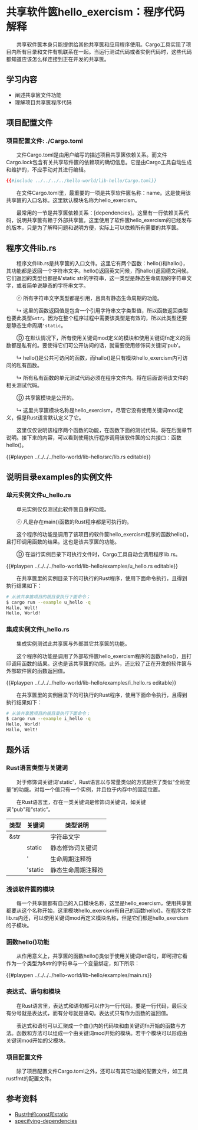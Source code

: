 # 共享软件篋hello_exercism：程序代码解释

　　共享软件篋本身只能提供给其他共享篋和应用程序使用。Cargo工具实现了项目内所有目录和文件有机联系在一起。当运行测试代码或者实例代码时，这些代码都知道应该怎么样连接到正在开发的共享篋。

## 学习内容
- 阐述共享篋文件功能
- 理解项目共享篋程序代码

## 项目配置文件

### 项目配置文件: ./Cargo.toml

　　文件Cargo.toml是由用户编写的描述项目共享篋依赖关系。而文件Cargo.lock包含有关共享软件篋的依赖项的确切信息。它是由Cargo工具自动生成和维护的，不应手动对其进行编辑。

```toml
{{#include ../../../../hello-world/lib-hello/Cargo.toml}}
```

　　在文件Cargo.toml里，最重要的一项是共享软件篋名称：name。这是使用该共享篋的入口名称。这里默认模块名称为hello_exercism。

　　最常用的一节是共享篋依赖关系：[dependencies]。这里有一行依赖关系代码，说明共享篋有赖于外部共享篋。这里使用了软件篋hello_exercism的已经发布的版本，只是为了解释问题和说明方便，实际上可以依赖所有需要的共享篋。

## 程序文件lib.rs

　　程序文件lib.rs是共享篋的入口文件。这里它有两个函数：hello()和hallo()，其功能都是返回一个字符串文字。hello()返回英文问候，而hallo()返回德文问候。它们返回的类型也都是&'static str的字符串，这一类型是静态生命周期的字符串文字，或者简单说静态的字符串文字。

　　ⓡ 所有字符串文字类型都是引用，且具有静态生命周期的功能。

　　↳ 这里的函数返回值是包含一个引用字符串文字类型值，所以函数返回类型也要此类型`&str`。因为在整个程序过程中需要该类型是有效的，所以此类型还要是静态生命周期`'static`。

　　Ⓓ 在默认情况下，所有使用关键词mod定义的模块和使用关键词fn定义的函数都是私有的。要使得它们可公开访问的话，就需要使用修饰词关键词'pub'。

　　↳ hello()是公共可访问的函数，而hallo()是只有模块hello_exercism内可访问的私有函数。

　　↳ 所有私有函数的单元测试代码必须在程序文件内。将在后面说明该文件的相关测试代码。

　　Ⓓ 共享篋模块是公开的。

　　↳ 这里共享篋模块名称是hello_exercism，尽管它没有使用关键词mod定义，但是Rust语言默认定义了它。

　　这里仅仅说明该程序两个函数的功能，在函数下面的测试代码，将在后面章节说明。接下来的内容，可以看到使用执行程序调用该软件篋的公共接口：函数hello()。

{{#playpen ../../../../hello-world/lib-hello/src/lib.rs editable}}

## 说明目录examples的实例文件

### 单元实例文件u_hello.rs

　　单元实例仅仅测试此软件篋自身的功能。

　　ⓡ 凡是存在main()函数的Rust程序都是可执行的。

　　这个程序的功能是调用了该项目的软件篋hello_exercism程序的函数hello()，且打印调用函数的结果。这也是该共享篋的功能。

　　Ⓓ 在运行实例目录下可执行文件时，Cargo工具自动会调用程序lib.rs。

{{#playpen ../../../../hello-world/lib-hello/examples/u_hello.rs editable}}

　　在共享篋里的实例目录下的可执行的Rust程序，使用下面命令执行，且得到执行结果如下：

```bash
# 从该共享篋项目的根目录执行下面命令；
$ cargo run --example u_hello -q
Hallo, Welt!
Hello, World!
```

### 集成实例文件i_hello.rs

　　集成实例测试此共享篋与外部其它共享篋的功能。

　　这个程序的功能是调用了外部软件篋hello_exercism程序的函数hello()，且打印调用函数的结果。这也是该共享篋的功能。此外，还比较了正在开发的软件篋与外部软件篋的函数返回值。

{{#playpen ../../../../hello-world/lib-hello/examples/i_hello.rs editable}}

　　在共享篋里的实例目录下的可执行的Rust程序，使用下面命令执行，且得到执行结果如下：

```bash
# 从该共享篋项目的根目录执行下面命令；
$ cargo run --example i_hello -q
Hello, World!
Hallo, Welt!
```

## 题外话

### Rust语言类型与关键词

　　对于修饰词关键词'static'，Rust语言以与常量类似的方式提供了类似“全局变量”的功能。对每一个值只有一个实例，并且位于内存中的固定位置。

　　在Rust语言里，存在一类关键词是修饰词关键词，如关键词"pub"和“static”。

| 类型 | 关键词 | 类型说明 |
|---|---|---|
| &str |  	| 字符串文字 |
|  	| static | 静态修饰词关键词 |
|  	| ' | 生命周期注释符 |
|  	| 'static | 静态生命周期注释符 |

### 浅谈软件篋的模块

　　每一个共享篋都有自己的入口模块名称，这里是hello_exercism，使用共享篋都要从这个名称开始，这里模块hello_exercism有自己的函数hello()。在程序文件lib.rs内还，可以使用关键词mod再定义模块名称，但是它们都是hello_exercism的子模块。


### 函数hello()功能

　　从作用意义上，共享篋的函数hello()类似于使用关键词let语句，即可把它看作为一个类型为&str的字符串与一个变量绑定，如下所示：

{{#playpen ../../../../hello-world/lib-hello/examples/main.rs}}

### 表达式、语句和模块

　　在Rust语言里，表达式和语句都可以作为一行代码。要是一行代码，最后没有分号就是表达式，而有分号就是语句。表达式只有作为函数的返回值。

　　表达式和语句可以汇聚成一个由{}内的代码块和由关键词fn开始的函数与方法。函数和方法可以组成一个由关键词mod开始的模块。若干个模块可以形成由关键词mod开始的父模块。

### 项目配置文件

　　除了项目配置文件Cargo.toml之外，还可以有其它功能的配置文件，如工具rustfmt的配置文件。

## 参考资料
- [Rust中的const和static](https://blog.csdn.net/s_lisheng/article/details/79287713)
- [specifying-dependencies](https://doc.rust-lang.org/cargo/reference/specifying-dependencies.html)